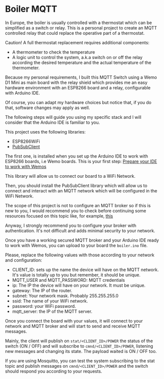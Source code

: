 # Boiler MQTT

In Europe, the boiler is usually controlled with a thermostat which can be
simplified as a switch or relay. This is a personal project to create an MQTT
controlled relay that could replace the operative part of a thermostat.

Caution! A full thermostat replacement requires additional components:

- A thermometer to check the temperature
- A logic unit to control the system, a.k.a switch on or off the relay according
  the desired temperature and the actual temperature of the thermometer.

Because my personal requirements, I built this MQTT Switch using a Wemo D1 Mini
as main board with the relay shield which provides me an easy hardware
environment with an ESP8266 board and a relay, configurable with Arduino IDE.

Of course, you can adapt my hardware choices but notice that, if you do that,
software changes may apply as well.

The following steps will guide you using my specific stack and I will consider
that the Arduino IDE is familiar to you.

This project uses the following libraries:

- ESP8266WiFi
- [PubSubClient](http://pubsubclient.knolleary.net)

The first one, is installed when you set up the Arduino IDE to work with ESP8266
boards, i.e Wemo boards. This is your first step:
[Prepare your IDE to work with Wemos](https://www.instructables.com/Wemos-ESP8266-Getting-Started-Guide-Wemos-101/)

This library will allow us to connect our board to a WiFi Network.

Then, you should install the PubSubClient library which will allow us to connect
and interact with an MQTT network which will be configured in the WiFi Network.

The scope of this project is not to configure an MQTT broker so if this is new
to you, I would recommend you to check before continuing some resources focused
on this topic like, for example,
[this](https://randomnerdtutorials.com/how-to-install-mosquitto-broker-on-raspberry-pi/)

Anyway, I strongly recommend you to configure your broker with authentication.
It's not difficult and adds minimal security to your network.

Once you have a working secured MQTT broker and your Arduino IDE ready to work
with Wemos, you can upload to your board the `boiler.ino` file.

Please, replace the following values with those according to your network and
configuration:

- CLIENT_ID: sets up the name the device will have on the MQTT network. It's
  value is totally up to you but remember, it should be unique.
- MQTT_USER and MQTT_PASSWORD: MQTT credentials
- ip: The IP the device will have on your network. It must be unique.
- gateway: The IP of the router.
- subnet: Your network mask. Probably 255.255.255.0
- ssid: The name of your WiFi network.
- password: your WiFi password.
- mqtt_server: the IP of the MQTT server.

Once you connect the board with your values, it will connect to your network and
MQTT broker and will start to send and receive MQTT messages.

Mainly, the client will publish on `stat/<CLIENT_ID>/POWER` the status of the
switch (ON / OFF) and will subscribe to `cmnd/<CLIENT_ID>/POWER`, listening new
messages and changing its state. The payload waited is ON / OFF too.

If you are using Mosquitto, you can test the system subscribing to the stat
topic and publish messages on `cmnd/<CLIENT_ID>/POWER` and the switch should
respond you according to your requests.
